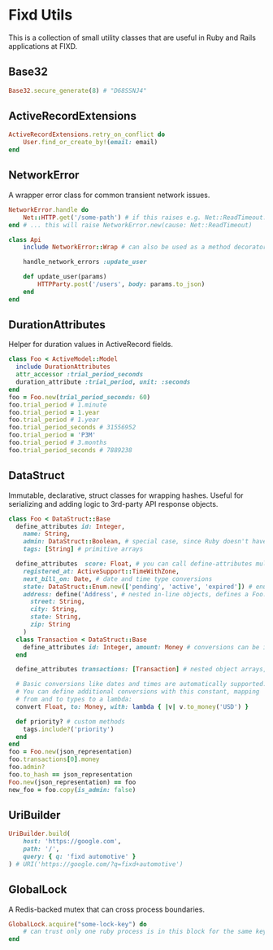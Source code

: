 # Fixd Utils

This is a collection of small utility classes that are useful in Ruby and Rails applications at FIXD. 

## Base32

```ruby
Base32.secure_generate(8) # "D68SSNJ4"
```

## ActiveRecordExtensions

```ruby
ActiveRecordExtensions.retry_on_conflict do
    User.find_or_create_by!(email: email)
end
```

## NetworkError

A wrapper error class for common transient network issues.

```ruby
NetworkError.handle do
    Net::HTTP.get('/some-path') # if this raises e.g. Net::ReadTimeout...
end # ... this will raise NetworkError.new(cause: Net::ReadTimeout)

class Api
    include NetworkError::Wrap # can also be used as a method decorator

    handle_network_errors :update_user

    def update_user(params)
        HTTPParty.post('/users', body: params.to_json)
    end
end
```

## DurationAttributes

Helper for duration values in ActiveRecord fields.

```ruby
class Foo < ActiveModel::Model
  include DurationAttributes
  attr_accessor :trial_period_seconds
  duration_attribute :trial_period, unit: :seconds
end
foo = Foo.new(trial_period_seconds: 60)
foo.trial_period # 1.minute
foo.trial_period = 1.year
foo.trial_period # 1.year
foo.trial_period_seconds # 31556952
foo.trial_period = 'P3M'
foo.trial_period # 3.months
foo.trial_period_seconds # 7889238
```

## DataStruct

Immutable, declarative, struct classes for wrapping hashes. Useful
for serializing and adding logic to 3rd-party API response objects.

```ruby
class Foo < DataStruct::Base
  define_attributes id: Integer,
    name: String,
    admin: DataStruct::Boolean, # special case, since Ruby doesn't have a boolean class
    tags: [String] # primitive arrays

  define_attributes  score: Float, # you can call define-attributes multiple times
    registered_at: ActiveSupport::TimeWithZone,
    next_bill_on: Date, # date and time type conversions
    state: DataStruct::Enum.new(['pending', 'active', 'expired']) # enums
    address: define('Address', # nested in-line objects, defines a Foo::Address class
      street: String,
      city: String,
      state: String,
      zip: String
    )
  class Transaction < DataStruct::Base
    define_attributes id: Integer, amount: Money # conversions can be inherited from containing classes
  end

  define_attributes transactions: [Transaction] # nested object arrays, also works in-line

  # Basic conversions like dates and times are automatically supported.
  # You can define additional conversions with this constant, mapping
  # from and to types to a lambda:
  convert Float, to: Money, with: lambda { |v| v.to_money('USD') }

  def priority? # custom methods
    tags.include?('priority')
  end
end
foo = Foo.new(json_representation)
foo.transactions[0].money
foo.admin?
foo.to_hash == json_representation
Foo.new(json_representation) == foo
new_foo = foo.copy(is_admin: false)
```

## UriBuilder

```ruby
UriBuilder.build(
    host: 'https://google.com',
    path: '/',
    query: { q: 'fixd automotive' }
) # URI('https://google.com/?q=fixd+automotive')
```

## GlobalLock

A Redis-backed mutex that can cross process boundaries.

```ruby
GlobalLock.acquire("some-lock-key") do
    # can trust only one ruby process is in this block for the same key at a time
end
```
